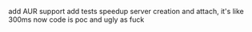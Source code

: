 add AUR support
add tests
speedup server creation and attach, it's like 300ms now
code is poc and ugly as fuck
